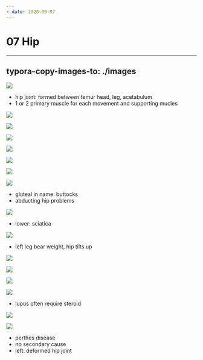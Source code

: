 ```yaml
---
- date: 2020-09-07
---
```


# 07 Hip
---

## typora-copy-images-to: ./images

![](https://photos.thisispiggy.com/file/wikiFiles/CABFF159-9789-4531-9D8A-A2C0EB68D43F.jpg)

- hip joint: formed between femur head, leg, acetabulum
- 1 or 2 primary muscle for each movement and supporting mucles

![](https://photos.thisispiggy.com/file/wikiFiles/AD94C5D4-15CF-4D0B-81BE-651767FECBE5.jpg)

![](https://photos.thisispiggy.com/file/wikiFiles/4F5ADBAB-3099-45D1-89BF-D2124AB0AFFD.jpg)

![](https://photos.thisispiggy.com/file/wikiFiles/89CD2215-7B71-49A7-8687-E9F09A5B28F1.jpg)

![](https://photos.thisispiggy.com/file/wikiFiles/62D8CCAA-F2FB-4786-AF0F-5EF019DA2A31.jpg)

![](https://photos.thisispiggy.com/file/wikiFiles/5511FBCB-D160-46B7-95D4-EC25A8F2C582.jpg)

![](https://photos.thisispiggy.com/file/wikiFiles/CACC20B8-D023-4319-8754-BDA2B65E41AA.jpg)

![](https://photos.thisispiggy.com/file/wikiFiles/20809BBA-0489-421C-A7DA-EC20D96276DE.jpg)

- gluteal in name: buttocks
- abducting hip problems

![](https://photos.thisispiggy.com/file/wikiFiles/E985F3F3-590C-4E07-A934-829CAF3E4C04.jpg)

- lower: sciatica

![](https://photos.thisispiggy.com/file/wikiFiles/EAB70307-7112-4CA3-8EE2-C43B7305558E.jpg)

- left leg bear weight, hip tilts up

![](https://photos.thisispiggy.com/file/wikiFiles/E34A34DF-048B-4E5E-B3C0-93F745A75DF2.jpg)

![](https://photos.thisispiggy.com/file/wikiFiles/B4EC8A94-3569-46BB-829A-2A708EC00ABE.jpg)

![](https://photos.thisispiggy.com/file/wikiFiles/1A4218E8-3D71-46A0-ACF4-44AF4DEBA713.jpg)

![](https://photos.thisispiggy.com/file/wikiFiles/92B77755-F308-41ED-A4CD-6381DDEA36CF.jpg)

- lupus often require steroid

![](https://photos.thisispiggy.com/file/wikiFiles/D622FFF4-6AD1-4460-8BCF-A67F372739CA.jpg)

![](https://photos.thisispiggy.com/file/wikiFiles/E82D7F14-CA4E-46AF-BE55-16BC0505EC99.jpg)

- perthes disease
- no secondary cause
- left: deformed hip joint
